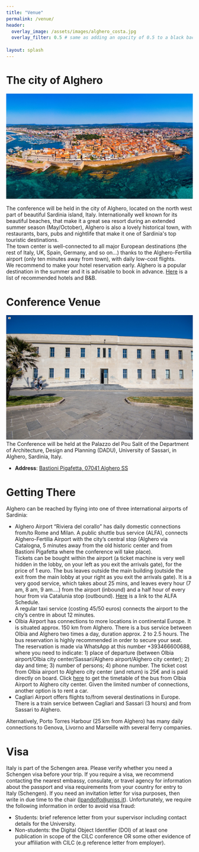 ```yaml
---
title: "Venue"
permalink: /venue/
header:
  overlay_image: /assets/images/alghero_costa.jpg
  overlay_filter: 0.5 # same as adding an opacity of 0.5 to a black background
  
layout: splash
---
```


# The city of Alghero

![A panoramic photo of the city of Alghero](/assets/images/alghero_panorama.jpg)

The conference will be held in the city of Alghero, located on the north west part of beautiful Sardinia island, Italy. Internationally well known for its beautiful beaches, that make it a great sea resort during an extended summer season (May/October), Alghero is also a lovely historical town, with restaurants, bars, pubs and nightlife that make it one of Sardinia's top touristic destinations.<br>
The town center is well-connected to all major European destinations (the rest of Italy, UK, Spain, Germany, and so on...) thanks to the Alghero-Fertilia airport (only ten minutes away from town), with daily low-cost flights.<br>
We recommend to make your hotel reservation early. Alghero is a popular destination in the summer and it is advisable to book in advance. [Here](/assets/accomodation.pdf) is a list of recommended hotels and B&B.

# Conference Venue
![A photo of the Palazzo del Pou Salit](/assets/images/venue.jpeg)
The Conference will be held at the Palazzo del Pou Salit of the Department of Architecture, Design and Planning (DADU), University of Sassari, in Alghero, Sardinia, Italy. 
- __Address__: [Bastioni Pigafetta, 07041 Alghero SS](https://goo.gl/maps/p9B1yzQN8Dg9MdNB9)

# Getting There
Alghero can be reached by flying into one of three international airports of Sardinia:
- Alghero Airport “Riviera del corallo” has daily domestic connections from/to Rome and Milan. A public shuttle bus service (ALFA), connects Alghero-Fertilia Airport with the city’s central stop (Alghero via Catalogna, 5 minutes away from the old historic center and from Bastioni Pigafetta where the conference will take place).<br> Tickets can be bought within the airport (a ticket machine is very well hidden in the lobby, on your left as you exit the arrivals gate), for the price of 1 euro. The bus leaves outside the main building (outside the exit from the main lobby at your right as you exit the arrivals gate). It is a very good service, which takes about 25 mins, and leaves every hour (7 am, 8 am, 9 am….) from the airport (inbound) and a half hour of every hour from via Catalunia stop (outbound). [Here](https://app.arstspa.it/quadri/760.html) is a link to the ALFA Schedule.<br> A regular taxi service (costing 45/50 euros) connects the airport to the city’s centre in about 12 minutes.
- Olbia Airport has connections to more locations in continental Europe. It is situated approx. 150 km from Alghero. There is a bus service between Olbia and Alghero two times a day, duration approx. 2 to 2.5 hours. The bus reservation is highly recommended in order to secure your seat. The reservation is made via WhatsApp at this number +393466600688, where you need to indicate: 1) place of departure (between Olbia airport/Olbia city center/Sassari/Alghero airport/Alghero city center); 2) day and time; 3) number of persons; 4) phone number. The ticket cost from Olbia airport to Alghero city center (and return) is 25€ and is paid directly on board. Click [here](https://www.sunlines.it/pdf/LINEA-90.pdf) to get the timetable of the bus from Olbia Airport to Alghero city center. Given the limited number of connections, another option is to rent a car.
- Cagliari Airport offers flights to/from several destinations in Europe. There is a train service between Cagliari and Sassari (3 hours) and from Sassari to Alghero.

Alternatively, Porto Torres Harbour (25 km from Alghero) has many daily connections to Genova, Livorno and Marseille with several ferry companies.

# Visa
Italy is part of the Schengen area. Please verify whether you need a Schengen visa before your trip. If you require a visa, we recommend contacting the nearest embassy, consulate, or travel agency for information about the passport and visa requirements from your country for entry to Italy (Schengen). If you need an invitation letter for visa purposes, then write in due time to the chair (lpandolfo@uniss.it). Unfortunately, we require the following information in order to avoid visa fraud:

- Students: brief reference letter from your supervisor including contact details for the University.
- Non-students: the Digital Object Identifier (DOI) of at least one publication in scope of the CILC conference OR some other evidence of your affiliation with CILC (e.g reference letter from employer).




